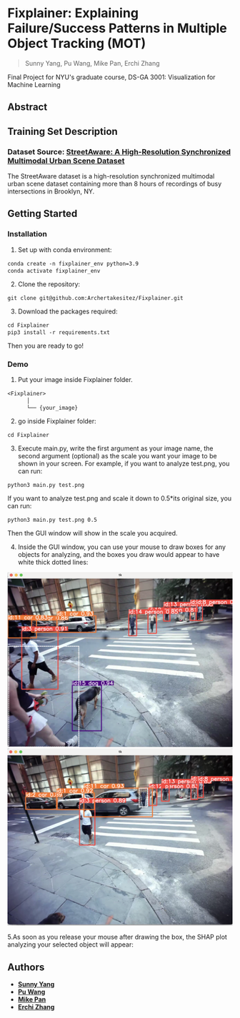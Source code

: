 # Fixplainer: Explaining Failure/Success Patterns in Multiple Object Tracking (MOT)
> Sunny Yang, Pu Wang, Mike Pan, Erchi Zhang

Final Project for NYU's graduate course, DS-GA 3001: Visualization for Machine Learning
## Abstract
## Training Set Description
### Dataset Source: [StreetAware: A High-Resolution Synchronized Multimodal Urban Scene Dataset](https://drive.google.com/drive/u/1/folders/1BPtiIF8gBOoZANAGkwDjJUYakpCUYHM1)
The StreetAware dataset is a high-resolution synchronized multimodal urban scene dataset containing more than 8 hours of recordings of busy intersections in Brooklyn, NY.
## Getting Started
### Installation
1. Set up with conda environment:
```
conda create -n fixplainer_env python=3.9
conda activate fixplainer_env
```

2. Clone the repository:
```
git clone git@github.com:Archertakesitez/Fixplainer.git
```

3. Download the packages required:
```
cd Fixplainer
pip3 install -r requirements.txt
```

Then you are ready to go!

### Demo
1. Put your image inside Fixplainer folder.
```
<Fixplainer>
      │ 
      └── {your_image}
```

2. go inside Fixplainer folder:
```
cd Fixplainer
```

3. Execute main.py, write the first argument as your image name, the second argument (optional) as the scale you want your image to be shown in your screen. For example, if you want to analyze test.png, you can run:
```
python3 main.py test.png
```
   If you want to analyze test.png and scale it down to 0.5*its original size, you can run:
```
python3 main.py test.png 0.5
```
Then the GUI window will show in the scale you acquired.

4. Inside the GUI window, you can use your mouse to draw boxes for any objects for analyzing, and the boxes you draw would appear to have white thick dotted lines:
<p align="center">
  <img src="https://github.com/Archertakesitez/Fixplainer/blob/main/readme_sources/example2.png" alt="example2" width="600"/>
  <img src="https://github.com/Archertakesitez/Fixplainer/blob/main/readme_sources/example1.png" alt="example1" width="600"/>
</p>

5.As soon as you release your mouse after drawing the box, the SHAP plot analyzing your selected object will appear:

## Authors
- **[Sunny Yang](https://github.com/crimsonsunny22)**
- **[Pu Wang](https://github.com/Puw242)**
- **[Mike Pan](https://github.com/Leo10101010)**
- **[Erchi Zhang](https://github.com/Archertakesitez)**
